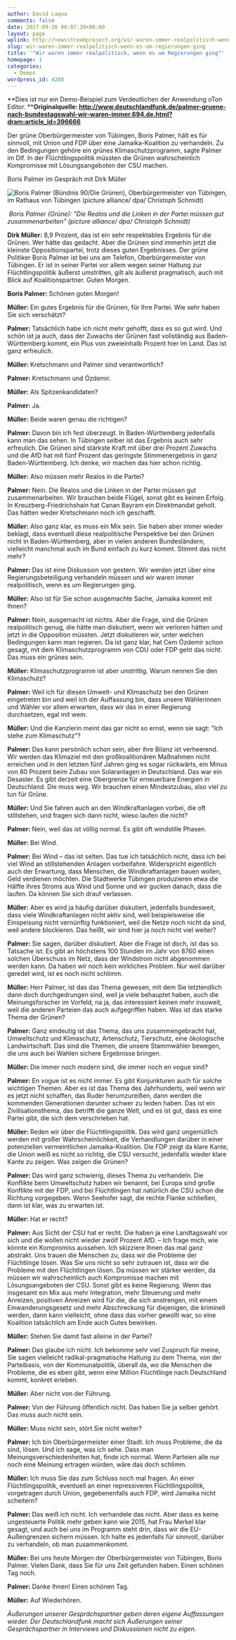 ```yaml
---
author: David Laqua
comments: false
date: 2017-09-26 06:07:39+00:00
layout: page
wplink: http://newsstreamproject.org/wir-waren-immer-realpolitisch-wenn-es-um-regierungen-ging/
slug: wir-waren-immer-realpolitisch-wenn-es-um-regierungen-ging
title: '"Wir waren immer realpolitisch, wenn es um Regierungen ging"'
homepage: 1
categories: 
  - Demos
wordpress_id: 4288
---
```


**Dies ist nur ein Demo-Beispiel zum Verdeutlichen der Anwendung oTon Editor.
****Originalquelle: http://www.deutschlandfunk.de/palmer-gruene-nach-bundestagswahl-wir-waren-immer.694.de.html?dram:article_id=396666**


Der grüne Oberbürgermeister von Tübingen, Boris Palmer, hält es für sinnvoll, mit Union und FDP über eine Jamaika-Koalition zu verhandeln. Zu den Bedingungen gehöre ein grünes Klimaschutzprogramm, sagte Palmer im Dlf. In der Flüchtlingspolitik müssten die Grünen wahrscheinlich Kompromisse mit Lösungsangeboten der CSU machen.




Boris Palmer im Gespräch mit Dirk Müller




![Boris Palmer (Bündnis 90/Die Grünen), Oberbürgermeister von Tübingen, im Rathaus von Tübingen (picture alliance/ dpa/ Christoph Schmidt)](http://www.deutschlandfunk.de/media/thumbs/6/677ad029dbae335636e13747d9269f43v1_max_755x424_b3535db83dc50e27c1bb1392364c95a2.jpg?key=77cb50)





 _Boris Palmer (Grüne): "Die Realos und die Linken in der Partei müssen gut zusammenarbeiten" (picture alliance/ dpa/ Christoph Schmidt)_




**Dirk Müller:** 8,9 Prozent, das ist ein sehr respektables Ergebnis für die Grünen. Wer hätte das gedacht. Aber die Grünen sind immerhin jetzt die kleinste Oppositionspartei, trotz dieses guten Ergebnisses. Der grüne Politiker Boris Palmer ist bei uns am Telefon, Oberbürgermeister von Tübingen. Er ist in seiner Partei vor allem wegen seiner Haltung zur Flüchtlingspolitik äußerst umstritten, gilt als äußerst pragmatisch, auch mit Blick auf Koalitionspartner. Guten Morgen.

**Boris Palmer:** Schönen guten Morgen!

**Müller:** Ein gutes Ergebnis für die Grünen, für Ihre Partei. Wie sehr haben Sie sich verschätzt?

**Palmer:** Tatsächlich habe ich nicht mehr gehofft, dass es so gut wird. Und schön ist ja auch, dass der Zuwachs der Grünen fast vollständig aus Baden-Württemberg kommt, ein Plus von zweieinhalb Prozent hier im Land. Das ist ganz erfreulich.

**Müller:** Kretschmann und Palmer sind verantwortlich?

**Palmer:** Kretschmann und Özdemir.

**Müller:** Als Spitzenkandidaten?

**Palmer:** Ja.

**Müller:** Beide waren genau die richtigen?

**Palmer:** Davon bin ich fest überzeugt. In Baden-Württemberg jedenfalls kann man das sehen. In Tübingen selber ist das Ergebnis auch sehr erfreulich. Die Grünen sind stärkste Kraft mit über drei Prozent Zuwachs und die AfD hat mit fünf Prozent das geringste Stimmenergebnis in ganz Baden-Württemberg. Ich denke, wir machen das hier schon richtig.

**Müller:** Also müssen mehr Realos in die Partei?

**Palmer:** Nein. Die Realos und die Linken in der Partei müssen gut zusammenarbeiten. Wir brauchen beide Flügel, sonst gibt es keinen Erfolg. In Kreuzberg-Friedrichshain hat Canan Bayram ein Direktmandat geholt. Das hätten weder Kretschmann noch ich geschafft.

**Müller:** Also ganz klar, es muss ein Mix sein. Sie haben aber immer wieder beklagt, dass eventuell diese realpolitische Perspektive bei den Grünen nicht in Baden-Württemberg, aber in vielen anderen Bundesländern, vielleicht manchmal auch im Bund einfach zu kurz kommt. Stimmt das nicht mehr?

**Palmer:** Das ist eine Diskussion von gestern. Wir werden jetzt über eine Regierungsbeteiligung verhandeln müssen und wir waren immer realpolitisch, wenn es um Regierungen ging.

**Müller:** Also ist für Sie schon ausgemachte Sache, Jamaika kommt mit Ihnen?

**Palmer:** Nein, ausgemacht ist nichts. Aber die Frage, sind die Grünen realpolitisch genug, die hätte man diskutiert, wenn wir verloren hätten und jetzt in die Opposition müssten. Jetzt diskutieren wir, unter welchen Bedingungen kann man regieren. Da ist ganz klar, hat Cem Özdemir schon gesagt, mit dem Klimaschutzprogramm von CDU oder FDP geht das nicht. Das muss ein grünes sein.

**Müller:** Klimaschutzprogramm ist aber unstrittig. Warum nennen Sie den Klimaschutz?

**Palmer:** Weil ich für diesen Umwelt- und Klimaschutz bei den Grünen eingetreten bin und weil ich der Auffassung bin, dass unsere Wählerinnen und Wähler vor allem erwarten, dass wir das in einer Regierung durchsetzen, egal mit wem.

**Müller:** Und die Kanzlerin meint das gar nicht so ernst, wenn sie sagt: "Ich stehe zum Klimaschutz"?

**Palmer:** Das kann persönlich schon sein, aber ihre Bilanz ist verheerend. Wir werden das Klimaziel mit den großkoalitionären Maßnahmen nicht erreichen und in den letzten fünf Jahren ging es sogar rückwärts, ein Minus von 80 Prozent beim Zubau von Solaranlagen in Deutschland. Das war ein Desaster. Es gibt derzeit eine Obergrenze für erneuerbare Energien in Deutschland. Die muss weg. Wir brauchen einen Mindestzubau, also viel zu tun für Grüne.

**Müller:** Und Sie fahren auch an den Windkraftanlagen vorbei, die oft stillstehen, und fragen sich dann nicht, wieso laufen die nicht?

**Palmer:** Nein, weil das ist völlig normal. Es gibt oft windstille Phasen.

**Müller:** Bei Wind.

**Palmer:** Bei Wind – das ist selten. Das tue ich tatsächlich nicht, dass ich bei viel Wind an stillstehenden Anlagen vorbeifahre. Widerspricht eigentlich auch der Erwartung, dass Menschen, die Windkraftanlagen bauen wollen, Geld verdienen möchten. Die Stadtwerke Tübingen produzieren etwa die Hälfte ihres Stroms aus Wind und Sonne und wir gucken danach, dass die laufen. Da können Sie sich drauf verlassen.

**Müller:** Aber es wird ja häufig darüber diskutiert, jedenfalls bundesweit, dass viele Windkraftanlagen nicht aktiv sind, weil beispielsweise die Einspeisung nicht vernünftig funktioniert, weil die Netze noch nicht da sind, weil andere blockieren. Das heißt, wir sind hier ja noch nicht viel weiter?

**Palmer:** Sie sagen, darüber diskutiert. Aber die Frage ist doch, ist das so. Tatsache ist: Es gibt an höchstens 100 Stunden im Jahr von 8760 einen solchen Überschuss im Netz, dass der Windstrom nicht abgenommen werden kann. Da haben wir noch kein wirkliches Problem. Nur weil darüber geredet wird, ist es noch nicht schlimm.

**Müller:** Herr Palmer, ist das das Thema gewesen, mit dem Sie letztendlich dann doch durchgedrungen sind, weil ja viele behauptet haben, auch die Meinungsforscher im Vorfeld, na ja, das interessiert keinen mehr insoweit, weil die anderen Parteien das auch aufgegriffen haben. Was ist das starke Thema der Grünen?

**Palmer:** Ganz eindeutig ist das Thema, das uns zusammengebracht hat, Umweltschutz und Klimaschutz, Artenschutz, Tierschutz, eine ökologische Landwirtschaft. Das sind die Themen, die unsere Stammwähler bewegen, die uns auch bei Wahlen sichere Ergebnisse bringen.

**Müller:** Die immer noch modern sind, die immer noch en vogue sind?

**Palmer:** En vogue ist es nicht immer. Es gibt Konjunkturen auch für solche wichtigen Themen. Aber es ist das Thema des Jahrhunderts, weil wenn wir es jetzt nicht schaffen, das Ruder herumzureißen, dann werden die kommenden Generationen darunter schwer zu leiden haben. Das ist ein Zivilisationsthema, das betrifft die ganze Welt, und es ist gut, dass es eine Partei gibt, die sich dem verschrieben hat.

**Müller:** Reden wir über die Flüchtlingspolitik. Das wird ganz ungemütlich werden mit großer Wahrscheinlichkeit, die Verhandlungen darüber in einer potenziellen vermeintlichen Jamaika-Koalition. Die FDP zeigt da klare Kante, die Union weiß es nicht so richtig, die CSU versucht, jedenfalls wieder klare Kante zu zeigen. Was zeigen die Grünen?

**Palmer:** Das wird ganz schwierig, dieses Thema zu verhandeln. Die Konflikte beim Umweltschutz haben wir benannt, bei Europa sind große Konflikte mit der FDP, und bei Flüchtlingen hat natürlich die CSU schon die Richtung vorgegeben. Wenn Seehofer sagt, die rechte Flanke schließen, dann ist klar, was zu erwarten ist.

**Müller:** Hat er recht?

**Palmer:** Aus Sicht der CSU hat er recht. Die haben ja eine Landtagswahl vor sich und die wollen nicht wieder zwölf Prozent AfD. – Ich frage mich, wie könnte ein Kompromiss aussehen. Ich skizziere Ihnen das mal ganz abstrakt. Uns trauen die Menschen zu, dass wir die Probleme der Flüchtlinge lösen. Was Sie uns nicht so sehr zutrauen ist, dass wir die Probleme mit den Flüchtlingen lösen. Da müssen wir stärker werden, da müssen wir wahrscheinlich auch Kompromisse machen mit Lösungsangeboten der CSU. Sonst gibt es keine Regierung. Wenn das insgesamt ein Mix aus mehr Integration, mehr Steuerung und mehr Anreizen, positiven Anreizen wird für die, die sich anstrengen, mit einem Einwanderungsgesetz und mehr Abschreckung für diejenigen, die kriminell werden, dann kann vielleicht, ohne dass das vorher gewollt war, so eine Koalition tatsächlich am Ende auch Gutes bewirken.

**Müller:** Stehen Sie damit fast alleine in der Partei?

**Palmer:** Das glaube ich nicht. Ich bekomme sehr viel Zuspruch für meine, Sie sagen vielleicht radikal-pragmatische Haltung zu dem Thema, von der Parteibasis, von der Kommunalpolitik, überall da, wo die Menschen die Probleme, die es eben gibt, wenn eine Million Flüchtlinge nach Deutschland kommt, konkret erleben.

**Müller:** Aber nicht von der Führung.

**Palmer:** Von der Führung öffentlich nicht. Das haben Sie ja selber gehört. Das muss auch nicht sein.

**Müller:** Muss nicht sein, stört Sie nicht weiter?

**Palmer:** Ich bin Oberbürgermeister einer Stadt. Ich muss Probleme, die da sind, lösen. Und ich sage, was ich sehe. Dass man Meinungsverschiedenheiten hat, finde ich normal. Wenn Parteien alle nur noch eine Meinung ertragen würden, wäre das doch schlimm.

**Müller:** Ich muss Sie das zum Schluss noch mal fragen. An einer Flüchtlingspolitik, eventuell an einer repressiveren Flüchtlingspolitik, vorgetragen durch Union, gegebenenfalls auch FDP, wird Jamaika nicht scheitern?

**Palmer:** Das weiß ich nicht. Ich verhandele das nicht. Aber dass es keine ungesteuerte Politik mehr geben kann wie 2015, hat Frau Merkel klar gesagt, und auch bei uns im Programm steht drin, dass wir die EU-Außengrenzen sichern müssen. Ich halte es jedenfalls für sinnvoll, darüber zu verhandeln, ob man zusammenkommt.

**Müller:** Bei uns heute Morgen der Oberbürgermeister von Tübingen, Boris Palmer. Vielen Dank, dass Sie für uns Zeit gefunden haben. Einen schönen Tag noch.

**Palmer:** Danke Ihnen! Einen schönen Tag.

**Müller:** Auf Wiederhören.

_Äußerungen unserer Gesprächspartner geben deren eigene Auffassungen wieder. Der Deutschlandfunk macht sich Äußerungen seiner Gesprächspartner in Interviews und Diskussionen nicht zu eigen._
